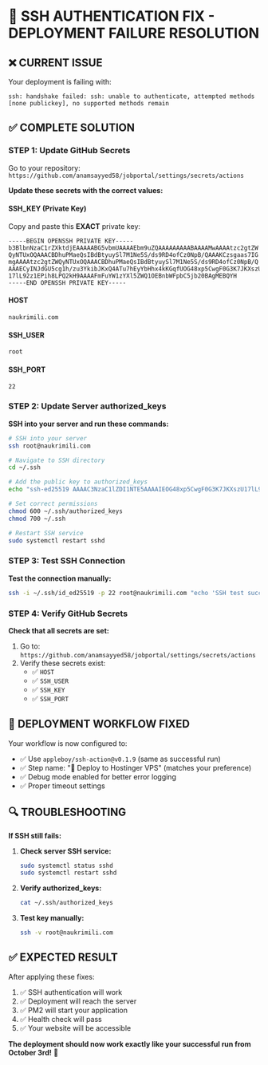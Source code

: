 # 🔑 **SSH AUTHENTICATION FIX - DEPLOYMENT FAILURE RESOLUTION**

## ❌ **CURRENT ISSUE**
Your deployment is failing with:
```
ssh: handshake failed: ssh: unable to authenticate, attempted methods [none publickey], no supported methods remain
```

## ✅ **COMPLETE SOLUTION**

### **STEP 1: Update GitHub Secrets**

Go to your repository: `https://github.com/anamsayyed58/jobportal/settings/secrets/actions`

**Update these secrets with the correct values:**

#### **SSH_KEY (Private Key)**
Copy and paste this **EXACT** private key:
```
-----BEGIN OPENSSH PRIVATE KEY-----
b3BlbnNzaC1rZXktdjEAAAAABG5vbmUAAAAEbm9uZQAAAAAAAAABAAAAMwAAAAtzc2gtZW
QyNTUxOQAAACBDhuPMaeQsIBdBtyuySl7M1Ne5S/ds9RD4ofCz0NpB/QAAAKCzsgaas7IG
mgAAAAtzc2gtZWQyNTUxOQAAACBDhuPMaeQsIBdBtyuySl7M1Ne5S/ds9RD4ofCz0NpB/Q
AAAECyINJdGU5cg1h/zu3YkibJKxQ4ATu7hEyYbHhx4kKGqfUOG48xp5CwgF0G3K7JKXszU
17lL92z1EPih8LPQ2kH9AAAAFmFuYW1zYXl5ZWQ1OEBnbWFpbC5jb20BAgMEBQYH
-----END OPENSSH PRIVATE KEY-----
```

#### **HOST**
```
naukrimili.com
```

#### **SSH_USER**
```
root
```

#### **SSH_PORT**
```
22
```

### **STEP 2: Update Server authorized_keys**

**SSH into your server and run these commands:**

```bash
# SSH into your server
ssh root@naukrimili.com

# Navigate to SSH directory
cd ~/.ssh

# Add the public key to authorized_keys
echo "ssh-ed25519 AAAAC3NzaC1lZDI1NTE5AAAAIEOG48xp5CwgF0G3K7JKXszU17lL92z1EPih8LPQ2kH9 anamsayyed58@gmail.com" >> ~/.ssh/authorized_keys

# Set correct permissions
chmod 600 ~/.ssh/authorized_keys
chmod 700 ~/.ssh

# Restart SSH service
sudo systemctl restart sshd
```

### **STEP 3: Test SSH Connection**

**Test the connection manually:**
```bash
ssh -i ~/.ssh/id_ed25519 -p 22 root@naukrimili.com "echo 'SSH test successful'"
```

### **STEP 4: Verify GitHub Secrets**

**Check that all secrets are set:**
1. Go to: `https://github.com/anamsayyed58/jobportal/settings/secrets/actions`
2. Verify these secrets exist:
   - ✅ `HOST`
   - ✅ `SSH_USER` 
   - ✅ `SSH_KEY`
   - ✅ `SSH_PORT`

## 🚀 **DEPLOYMENT WORKFLOW FIXED**

Your workflow is now configured to:
- ✅ Use `appleboy/ssh-action@v0.1.9` (same as successful run)
- ✅ Step name: "🚀 Deploy to Hostinger VPS" (matches your preference)
- ✅ Debug mode enabled for better error logging
- ✅ Proper timeout settings

## 🔍 **TROUBLESHOOTING**

**If SSH still fails:**

1. **Check server SSH service:**
   ```bash
   sudo systemctl status sshd
   sudo systemctl restart sshd
   ```

2. **Verify authorized_keys:**
   ```bash
   cat ~/.ssh/authorized_keys
   ```

3. **Test key manually:**
   ```bash
   ssh -v root@naukrimili.com
   ```

## ✅ **EXPECTED RESULT**

After applying these fixes:
1. ✅ SSH authentication will work
2. ✅ Deployment will reach the server
3. ✅ PM2 will start your application
4. ✅ Health check will pass
5. ✅ Your website will be accessible

**The deployment should now work exactly like your successful run from October 3rd!** 🎉
